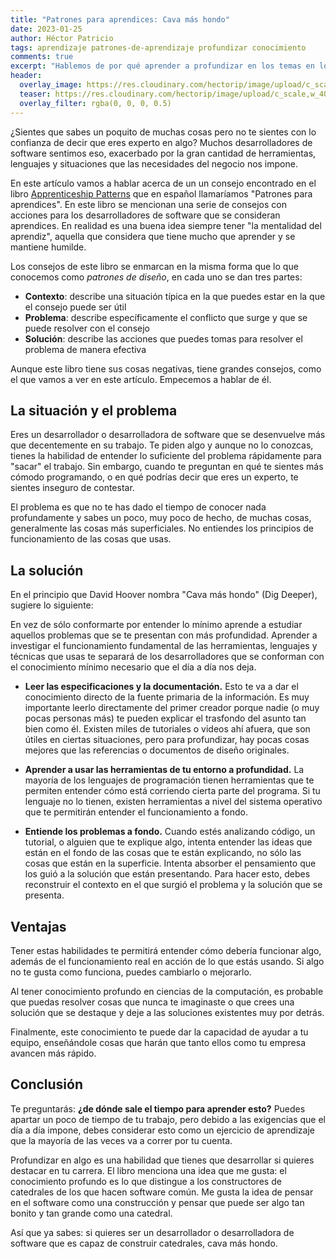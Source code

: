 ```yaml
---
title: "Patrones para aprendices: Cava más hondo"
date: 2023-01-25
author: Héctor Patricio
tags: aprendizaje patrones-de-aprendizaje profundizar conocimiento
comments: true
excerpt: "Hablemos de por qué aprender a profundizar en los temas en los que trabajas día a día es importante para avanzar en tu carrera como desarrolldor de software."
header:
  overlay_image: https://res.cloudinary.com/hectorip/image/upload/c_scale,w_1400/v1674709094/ned-daniels-dr_9oxbVnuc-unsplash_enbwxa.jpg
  teaser: https://res.cloudinary.com/hectorip/image/upload/c_scale,w_400/v1674709094/ned-daniels-dr_9oxbVnuc-unsplash_enbwxa.jpg
  overlay_filter: rgba(0, 0, 0, 0.5)
---
```


¿Sientes que sabes un poquito de muchas cosas pero no te sientes con lo confianza de decir que eres experto en algo? Muchos desarrolladores de software sentimos eso, exacerbado por la gran cantidad de herramientas, lenguajes y situaciones que las necesidades del negocio nos impone.

En este artículo vamos a hablar acerca de un un consejo encontrado en el libro [Apprenticeship Patterns](https://www.oreilly.com/library/view/apprenticeship-patterns/9780596806842/) que en español llamaríamos "Patrones para aprendices". En este libro se mencionan una serie de consejos con acciones para los desarrolladores de software que se consideran aprendices. En realidad es una buena idea siempre tener "la mentalidad del aprendiz", aquella que considera que tiene mucho que aprender y se mantiene humilde.

Los consejos de este libro se enmarcan en la misma forma que lo que conocemos como _patrones de diseño_, en cada uno se dan tres partes:

- **Contexto**: describe una situación típica en la que puedes estar en la que el consejo puede ser útil
- **Problema**: describe específicamente el conflicto que surge y que se puede resolver con el consejo
- **Solución**: describe las acciones que puedes tomas para resolver el problema de manera efectiva

Aunque este libro tiene sus cosas negativas, tiene grandes consejos, como el que vamos a ver en este artículo. Empecemos a hablar de él.

## La situación y el problema

Eres un desarrollador o desarrolladora de software que se desenvuelve más que decentemente en su trabajo. Te piden algo y aunque no lo conozcas, tienes la habilidad de entender lo suficiente del problema rápidamente para "sacar" el trabajo. Sin embargo, cuando te preguntan en qué te sientes más cómodo programando, o en qué podrías decir que eres un experto, te sientes inseguro de contestar.

El problema es que no te has dado el tiempo de conocer nada profundamente y sabes un poco, muy poco de hecho, de muchas cosas, generalmente las cosas más superficiales. No entiendes los principios de funcionamiento de las cosas que usas.

## La solución

En el principio que David Hoover nombra "Cava más hondo" (Dig Deeper), sugiere lo siguiente:

En vez de sólo conformarte por entender lo mínimo aprende a estudiar aquellos problemas que se te presentan con más profundidad. Aprender a investigar el funcionamiento fundamental de las herramientas, lenguajes y técnicas que usas te separará de los desarrolladores que se conforman con el conocimiento mínimo necesario que el día a día nos deja.

- **Leer las especificaciones y la documentación.** Esto te va a dar el conocimiento directo de la fuente primaria de la información. Es muy importante leerlo directamente del primer creador porque nadie (o muy pocas personas más) te pueden explicar el trasfondo del asunto tan bien como él. Existen miles de tutoriales o videos ahí afuera, que son útiles en ciertas situaciones, pero para profundizar, hay pocas cosas mejores que las referencias o documentos de diseño originales.

- **Aprender a usar las herramientas de tu entorno a profundidad.** La mayoría de los lenguajes de programación tienen herramientas que te permiten entender cómo está corriendo cierta parte del programa. Si tu lenguaje no lo tienen, existen herramientas a nivel del sistema operativo que te permitirán entender el funcionamiento a fondo.

- **Entiende los problemas a fondo.** Cuando estés analizando código, un tutorial, o alguien que te explique algo, intenta entender las ideas que están en el fondo de las cosas que te están explicando, no sólo las cosas que están en la superficie. Intenta absorber el pensamiento que los guió a la solución que están presentando. Para hacer esto, debes reconstruir el contexto en el que surgió el problema y la solución que se presenta.

## Ventajas

Tener estas habilidades te permitirá entender cómo debería funcionar algo, además de el funcionamiento real en acción de lo que estás usando. Si algo no te gusta como funciona, puedes cambiarlo o mejorarlo.

Al tener conocimiento profundo en ciencias de la computación, es probable que puedas resolver cosas que nunca te imaginaste o que crees una solución que se destaque y deje a las soluciones existentes muy por detrás.

Finalmente, este conocimiento te puede dar la capacidad de ayudar a tu equipo, enseñándole cosas que harán que tanto ellos como tu empresa avancen más rápido.

## Conclusión

Te preguntarás: **¿de dónde sale el tiempo para aprender esto?** Puedes apartar un poco de tiempo de tu trabajo, pero debido a las exigencias que el día a día impone, debes considerar esto como un ejercicio de aprendizaje que la mayoría de las veces va a correr por tu cuenta.

Profundizar en algo es una habilidad que tienes que desarrollar si quieres destacar en tu carrera. El libro menciona una idea que me gusta: el conocimiento profundo es lo que distingue a los constructores de catedrales de los que hacen software común. Me gusta la idea de pensar en el software como una construcción y pensar que puede ser algo tan bonito y tan grande como una catedral.

Así que ya sabes: si quieres ser un desarrollador o desarrolladora de software que es capaz de construir catedrales, cava más hondo.

